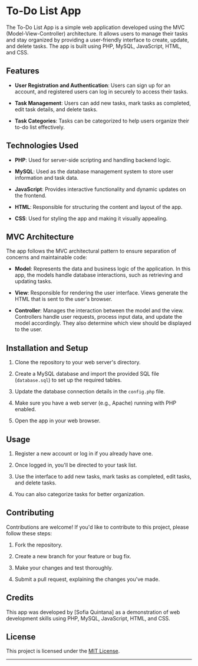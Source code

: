 
# To-Do List App

The To-Do List App is a simple web application developed using the MVC (Model-View-Controller) architecture. It allows users to manage their tasks and stay organized by providing a user-friendly interface to create, update, and delete tasks. The app is built using PHP, MySQL, JavaScript, HTML, and CSS.

## Features

- **User Registration and Authentication**: Users can sign up for an account, and registered users can log in securely to access their tasks.

- **Task Management**: Users can add new tasks, mark tasks as completed, edit task details, and delete tasks.

- **Task Categories**: Tasks can be categorized to help users organize their to-do list effectively.


## Technologies Used

- **PHP**: Used for server-side scripting and handling backend logic.

- **MySQL**: Used as the database management system to store user information and task data.

- **JavaScript**: Provides interactive functionality and dynamic updates on the frontend.

- **HTML**: Responsible for structuring the content and layout of the app.

- **CSS**: Used for styling the app and making it visually appealing.

## MVC Architecture

The app follows the MVC architectural pattern to ensure separation of concerns and maintainable code:

- **Model**: Represents the data and business logic of the application. In this app, the models handle database interactions, such as retrieving and updating tasks.

- **View**: Responsible for rendering the user interface. Views generate the HTML that is sent to the user's browser.

- **Controller**: Manages the interaction between the model and the view. Controllers handle user requests, process input data, and update the model accordingly. They also determine which view should be displayed to the user.

## Installation and Setup

1. Clone the repository to your web server's directory.

2. Create a MySQL database and import the provided SQL file (`database.sql`) to set up the required tables.

3. Update the database connection details in the `config.php` file.

4. Make sure you have a web server (e.g., Apache) running with PHP enabled.

5. Open the app in your web browser.

## Usage

1. Register a new account or log in if you already have one.

2. Once logged in, you'll be directed to your task list.

3. Use the interface to add new tasks, mark tasks as completed, edit tasks, and delete tasks.

4. You can also categorize tasks for better organization.

## Contributing

Contributions are welcome! If you'd like to contribute to this project, please follow these steps:

1. Fork the repository.

2. Create a new branch for your feature or bug fix.

3. Make your changes and test thoroughly.

4. Submit a pull request, explaining the changes you've made.

## Credits

This app was developed by [Sofia Quintana] as a demonstration of web development skills using PHP, MySQL, JavaScript, HTML, and CSS.

## License

This project is licensed under the [MIT License](LICENSE).

---